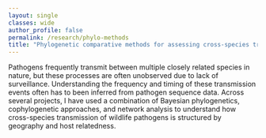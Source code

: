 ```yaml
---
layout: single
classes: wide
author_profile: false
permalink: /research/phylo-methods
title: "Phylogenetic comparative methods for assessing cross-species transmission"
---
```


Pathogens frequently transmit between multiple closely related species in nature, but these processes are often unobserved due to lack of surveillance. Understanding the frequency and timing of these transmission events often has to been inferred from pathogen sequence data. Across several projects, I have used a combination of Bayesian phylogenetics, cophylogenetic approaches, and network analysis to understand how cross-species transmission of wildlife pathogens is structured by geography and host relatedness.